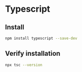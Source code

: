 # Typescript

## Install

~~~bash
npm install typescript --save-dev
~~~

## Verify installation

~~~bash
npx tsc --version
~~~
